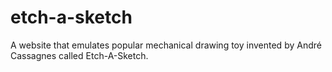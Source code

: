 # etch-a-sketch
A website that emulates popular mechanical drawing toy invented by André Cassagnes called Etch-A-Sketch.
